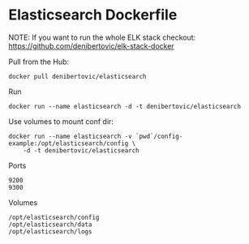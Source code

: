 # Elasticsearch Dockerfile

NOTE: If you want to run the whole ELK stack checkout: https://github.com/denibertovic/elk-stack-docker


Pull from the Hub:

    docker pull denibertovic/elasticsearch

Run

    docker run --name elasticsearch -d -t denibertovic/elasticsearch

Use volumes to mount conf dir:

    docker run --name elasticsearch -v `pwd`/config-example:/opt/elasticsearch/config \
        -d -t denibertovic/elasticsearch

Ports

    9200
    9300

Volumes

    /opt/elasticsearch/config
    /opt/elasticsearch/data
    /opt/elasticsearch/logs

